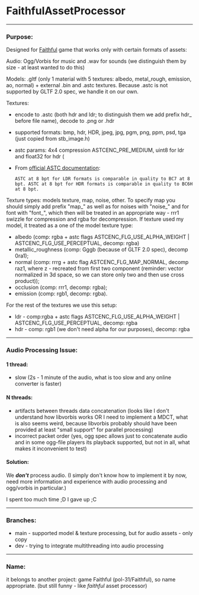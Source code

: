 # FaithfulAssetProcessor

---
### Purpose:
Designed for [Faithful](https://github.com/pol-31/Faithful) game that
works only with certain formats of assets:

Audio: Ogg/Vorbis for music and .wav for sounds (we distinguish them by size -
at least wanted to do this)

Models: .gltf (only 1 material with 5 textures: albedo, metal_rough, 
emission, ao, normal) + external .bin and .astc textures. Because
.astc is not supported by GLTF 2.0 spec, we handle it on our own.

Textures:
* encode to .astc (both hdr and ldr; to distinguish them we add prefix
hdr_ before file name), decode to .png or .hdr
* supported formats: bmp, hdr, HDR, jpeg, jpg, pgm, png, ppm, psd, tga (just
copied from stb_image.h)
* astc params: 4x4 compression ASTCENC_PRE_MEDIUM, uint8 for ldr and float32 for hdr (
* From [official ASTC documentation](https://chromium.googlesource.com/external/github.com/ARM-software/astc-encoder/+/HEAD/Docs/FormatOverview.md):

    `ASTC at 8 bpt for LDR formats is comparable in quality to BC7 at 8 bpt.
    ASTC at 8 bpt for HDR formats is comparable in quality to BC6H at 8 bpt.`

Texture types: models texture, map, noise, other. To specify map you should simply
add prefix "map_" as well as for noises with "noise_" and for font with "font_",
which then will be treated in an appropriate way - rrr1 swizzle
for compression and rgba for decompression. If texture used my model,
it treated as a one of the model texture type:
- albedo (comp: rgba + astc flags ASTCENC_FLG_USE_ALPHA_WEIGHT
| ASTCENC_FLG_USE_PERCEPTUAL, decomp: rgba)
- metallic_roughness (comp: Gggb (because of GLTF 2.0 spec), decomp 0ra1);
- normal (comp: rrrg + astc flag ASTCENC_FLG_MAP_NORMAL, decomp raz1, where
z - recreated from first two component (reminder: vector normalized in 3d space,
so we can store only two and then use cross product));
- occlusion (comp: rrr1, decomp: rgba);
- emission (comp: rgb1, decomp: rgba).

For the rest of the textures we use this setup:
- ldr - comp:rgba + astc flags ASTCENC_FLG_USE_ALPHA_WEIGHT |
ASTCENC_FLG_USE_PERCEPTUAL, decomp: rgba
- hdr - comp: rgb1 (we don't need alpha for our purposes), decomp: rgba

---
### Audio Processing Issue:

#### 1 thread:
- slow (2s - 1 minute of the audio, what is too slow and any online converter is faster)

#### N threads:
- artifacts between threads data concatenation (looks like I don't
understand how libvorbis works OR I need to implement a MDCT, what is
also seems weird, because libvorbis probably should have been provided
at least "small support" for parallel processing)
- incorrect packet order (yes, ogg spec allows just to concatenate audio and
in some ogg-file players its playback supported, but not in all, what makes it
inconvenient to test)

#### Solution:
We **_don't_** process audio. (I simply don't know how to implement it by now,
need more information and experience with audio processing and ogg/vorbis in particular.)

I spent too much time ;D
I gave up ;C

---
### Branches:
* main - supported model & texture processing, but for audio assets - only copy
* dev - trying to integrate multithreading into audio processing

---
### Name:
it belongs to another project: game Faithful (pol-31/Faithful), so name appropriate.
(but still funny - like _faithful_ asset processor)
